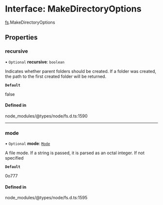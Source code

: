 # Interface: MakeDirectoryOptions

[fs](../modules/fs.md).MakeDirectoryOptions

## Properties

### recursive

• `Optional` **recursive**: `boolean`

Indicates whether parent folders should be created.
If a folder was created, the path to the first created folder will be returned.

**`Default`**

false

#### Defined in

node_modules/@types/node/fs.d.ts:1590

___

### mode

• `Optional` **mode**: [`Mode`](../types/fs.Mode.md)

A file mode. If a string is passed, it is parsed as an octal integer. If not specified

**`Default`**

0o777

#### Defined in

node_modules/@types/node/fs.d.ts:1595
